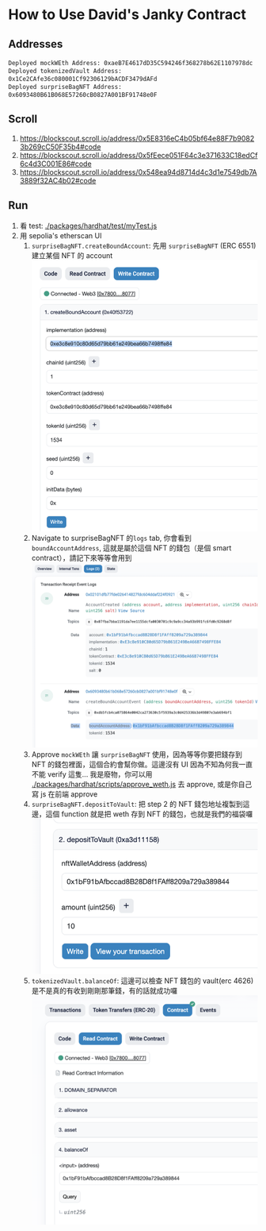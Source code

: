 # How to Use David's Janky Contract

## Addresses

```
Deployed mockWEth Address: 0xaeB7E4617dD35C594246f368278b62E1107978dc
Deployed tokenizedVault Address: 0x1Ce2CAfe36c080001Cf92306129bACDF3479dAFd
Deployed surpriseBagNFT Address: 0x6093480B61B068E57260cB0827A001BF91748e0F
```

## Scroll

1. <https://blockscout.scroll.io/address/0x5E8316eC4b05bf64e88F7b90823b269cC50F35b4#code>
2. <https://blockscout.scroll.io/address/0x5fEece051F64c3e371633C18edCf6c4d3C001E86#code>
3. <https://blockscout.scroll.io/address/0x548ea94d8714d4c3d1e7549db7A3889f32AC4b02#code>

## Run

1. 看 test: [./packages/hardhat/test/myTest.js](./packages/hardhat/test/myTest.js)
2. 用 sepolia's etherscan UI
    1. `surpriseBagNFT.createBoundAccount`: 先用 `surpriseBagNFT` (ERC 6551) 建立某個 NFT 的 account
        ![f](./packages/hardhat/createBoundAccount.png)
    2. Navigate to surpriseBagNFT 的`logs` tab, 你會看到 `boundAccountAddress`, 這就是屬於這個 NFT 的錢包（是個 smart contract），請記下來等等會用到
        ![](./packages/hardhat/boundAccountAddress.png)
    3. Approve `mockWEth` 讓 `surpriseBagNFT` 使用，因為等等你要把錢存到 NFT 的錢包裡面，這個合約會幫你做。這邊沒有 UI 因為不知為何我一直不能 verify 這隻... 我是廢物，你可以用 [./packages/hardhat/scripts/approve_weth.js](./packages/hardhat/scripts/approve_weth.js) 去 approve, 或是你自己寫 js 在前端 approve
    4. `surpriseBagNFT.depositToVault`: 把 step 2 的 NFT 錢包地址複製到這邊，這個 function 就是把 weth 存到 NFT 的錢包，也就是我們的福袋囉
        ![](./packages/hardhat/depositToVault.png)
    5. `tokenizedVault.balanceOf`: 這邊可以檢查 NFT 錢包的 vault(erc 4626) 是不是真的有收到剛剛那筆錢，有的話就成功囉
        ![](./packages/hardhat/balanceOf.png)